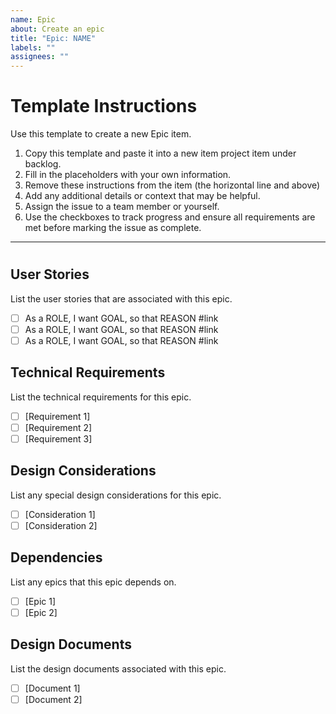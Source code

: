 ```yaml
---
name: Epic
about: Create an epic
title: "Epic: NAME"
labels: ""
assignees: ""
---
```


# Template Instructions

Use this template to create a new Epic item.

1. Copy this template and paste it into a new item project item under backlog.
2. Fill in the placeholders with your own information.
3. Remove these instructions from the item (the horizontal line and above)
4. Add any additional details or context that may be helpful.
5. Assign the issue to a team member or yourself.
6. Use the checkboxes to track progress and ensure all requirements are met before marking the issue as complete.

---

# <Epic Title>

## User Stories

List the user stories that are associated with this epic.

- [ ] As a ROLE, I want GOAL, so that REASON #link
- [ ] As a ROLE, I want GOAL, so that REASON #link
- [ ] As a ROLE, I want GOAL, so that REASON #link

## Technical Requirements

List the technical requirements for this epic.

- [ ] [Requirement 1]
- [ ] [Requirement 2]
- [ ] [Requirement 3]

## Design Considerations

List any special design considerations for this epic.

- [ ] [Consideration 1]
- [ ] [Consideration 2]

## Dependencies

List any epics that this epic depends on.

- [ ] [Epic 1]
- [ ] [Epic 2]

## Design Documents

List the design documents associated with this epic.

- [ ] [Document 1]
- [ ] [Document 2]
